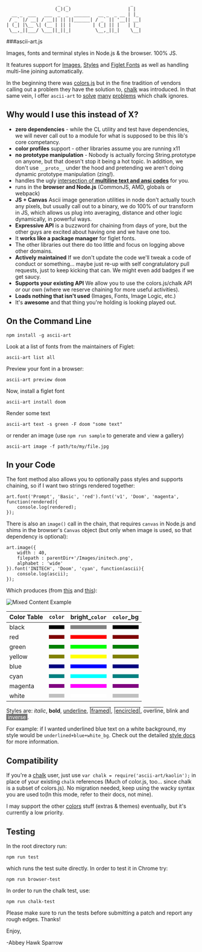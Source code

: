 	                   _  _                       _   
	                  (_)(_)                     | |  
	  __ _  ___   ___  _  _  ______   __ _  _ __ | |_ 
	 / _` |/ __| / __|| || ||______| / _` || '__|| __|
	| (_| |\__ \| (__ | || |        | (_| || |   | |_ 
	 \__,_||___/ \___||_||_|         \__,_||_|    \__|
	 
###ascii-art.js

Images, fonts and terminal styles in Node.js & the browser. 100% JS.

It features support for [Images](docs/Images.md), [Styles](docs/Images.md) and [Figlet Fonts](docs/Figlet.md) as well as handling multi-line joining automatically. 

In the beginning there was [colors.js](https://github.com/Marak/colors.js) but in the fine tradition of vendors calling out a problem they have the solution to, [chalk](https://github.com/yeoman/yo/issues/68) was introduced. In that same vein, I offer `ascii-art` to [solve](docs/Multiline.md) [many](docs/Figlet.md) [problems](docs/Images.md) which chalk ignores. 

Why would I use this instead of X?
----------------------------------
- **zero dependencies** - while the CL utility and test have dependencies, we will never call out to a module for what is supposed to be this lib's core competancy.
- **color profiles** support - other libraries assume you are running x11
- **no prototype manipulation** - Nobody is actually forcing String.prototype on anyone, but that doesn't stop it being a hot topic. In addition, we don't use `__proto__` under the hood and pretending we aren't doing dynamic prototype manipulation (zing!).
- handles the ugly [intersection of **multiline text and ansi codes**](doc/Multiline.md) for you.
- runs in the **browser and Node.js** (CommonJS, AMD, globals or webpack)
- **JS + Canvas** Ascii image generation utilities in node don't actually touch any pixels, but usually call out to a binary, we do 100% of our transform in JS, which allows us plug into averaging, distance and other logic dynamically, in powerful ways.
- **Expressive API** is a buzzword for chaining from days of yore, but the other guys are excited about having one and we have one too.
- It **works like a package manager** for figlet fonts.
- The other libraries out there do too little and focus on logging above other domains.
- **Actively maintained** If we don't update the code we'll tweak a code of conduct or something... maybe just re-up with self congratulatory pull requests, just to keep kicking that can. We might even add badges if we get saucy.
- **Supports your existing API** We allow you to use the colors.js/chalk API *or* our own (where we reserve chaining for more useful activities).
- **Loads nothing that isn't used** (Images, Fonts, Image Logic, etc.)
- It's **awesome** and that thing you're holding is looking played out.

	
On the Command Line
------------------

	npm install -g ascii-art
	
Look at a list of fonts from the maintainers of Figlet:

	ascii-art list all
	
Preview your font in a browser:

	ascii-art preview doom
	
Now, install a figlet font

	ascii-art install doom
	
Render some text

	ascii-art text -s green -F doom "some text"
	
or render an image (use `npm run sample` to generate and view a gallery)

	ascii-art image -f path/to/my/file.jpg
	
In your Code
------------
The font method also allows you to optionally pass styles and supports chaining, so if I want two strings rendered together:

    art.font('Prompt', 'Basic', 'red').font('v1', 'Doom', 'magenta', function(rendered){
        console.log(rendered);
    });
    
There is also an `image()` call in the chain, that requires `canvas` in Node.js and shims in the browser's `Canvas` object (but only when image is used, so that dependency is optional):

    art.image({
    	width : 40,
    	filepath : parentDir+'/Images/initech.png',
    	alphabet : 'wide'
    }).font('INITECH', 'Doom', 'cyan', function(ascii){
		console.log(ascii);
    });
    
Which produces (from [this](Images/initech.png) and [this](Fonts/doom.flf)):

![Mixed Content Example](http://patternweaver.com/Github/Ascii/docs/initech.png)

    
|    **Color Table**           | `color`       | bright_`color`  | `color`_bg|
| -----------------------------|---------------|-----------------|-----------|
| black         | <div style="background-color:#000000;height:10px"><div> | <div style="background-color:#808080;height:10px"><div> | <div style="background-color:#000000;height:10px"><div> |
| red           | <div style="background-color:#800000;height:10px"><div> | <div style="background-color:#ff0000;height:10px"><div> | <div style="background-color:#800000;height:10px"><div> |
| green         | <div style="background-color:#008000;height:10px"><div> | <div style="background-color:#00ff00;height:10px"><div> | <div style="background-color:#008000;height:10px"><div> |
| yellow          | <div style="background-color:#808000;height:10px"><div> | <div style="background-color:#ffff00;height:10px"><div> | <div style="background-color:#808000;height:10px"><div> |
| blue          | <div style="background-color:#000080;height:10px"><div> | <div style="background-color:#0000ff;height:10px"><div> | <div style="background-color:#000080;height:10px"><div> |
| cyan         | <div style="background-color:#008080;height:10px"><div> | <div style="background-color:#00ffff;height:10px"><div> | <div style="background-color:#008080;height:10px"><div> |
| magenta       | <div style="background-color:#800080;height:10px"><div> | <div style="background-color:#ff00ff;height:10px"><div> | <div style="background-color:#800080;height:10px"><div> |
| white         | <div style="background-color:#c0c0c0;height:10px"><div> | <div style="background-color:#ffffff;height:10px"><div> | <div style="background-color:#c0c0c0;height:10px"><div> |

Styles are: *italic*, **bold**, <span style="text-decoration: underline">underline</span>, <span style="text-decoration: underline overline">|framed|</span>, <span style="text-decoration: underline overline">|encircled|</span>, <span style="text-decoration: overline">overline</span>, <span style="text-decoration: blink">blink</span> and <span style="display:inline-block; background-color:#777777; color: white">&nbsp;inverse&nbsp;</span>. 

For example: if I wanted underlined blue text on a white background, my style would be `underlined+blue+white_bg`. Check out the detailed [style docs](docs/Styles.md) for more information.


Compatibility
-------------
If you're a [chalk](https://www.npmjs.com/package/chalk) user, just use `var chalk = require('ascii-art/kaolin');` in place of your existing `chalk` references (Much of color.js, too... since chalk is a subset of colors.js). No migration needed, keep using the wacky syntax you are used to(In this mode, refer to their docs, not mine).

I may support the other [colors](https://www.npmjs.com/package/colors) stuff (extras & themes) eventually, but it's currently a low priority.

Testing
-------
In the root directory run:

	npm run test
	
which runs the test suite directly. In order to test it in Chrome try:

	npm run browser-test
	
In order to run the chalk test, use:

	npm run chalk-test
	
Please make sure to run the tests before submitting a patch and report any rough edges. Thanks!

Enjoy,

-Abbey Hawk Sparrow